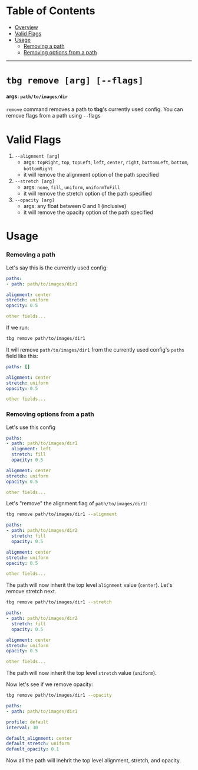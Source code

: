 # Table of Contents
- [Overview](#tbg-remove-[arg])
- [Valid Flags](#valid-flags)
- [Usage](#usage)
    - [Removing a path](#removing-a-path)
    - [Removing options from a path](#removing-options-from-a-path)
---

# `tbg remove [arg] [--flags]`
#### args: `path/to/images/dir`
`remove` command removes a path to **tbg**'s currently used config.
You can remove flags from a path using `--`flags

# Valid Flags
1. `--alignment [arg]`
    - args: `topRight`, `top`, `topLeft`, `left`, `center`, `right`, `bottomLeft`, `bottom`, `bottomRight`
    - it will remove the alignment option of the path specified
2. `--stretch [arg]`
    - args: `none`, `fill`, `uniform`, `uniformToFill`
    - it will remove the stretch option of the path specified
3. `--opacity [arg]`
    - args: any float between 0 and 1 (inclusive)
    - it will remove the opacity option of the path specified

# Usage
### Removing a path
Let's say this is the currently used config:
```yml
paths:
- path: path/to/images/dir1

alignment: center
stretch: uniform
opacity: 0.5

other fields...
```
If we run:
```bash
tbg remove path/to/images/dir1
```
It will remove `path/to/images/dir1` from the currently used config's `paths`
field like this:
```yml
paths: []

alignment: center
stretch: uniform
opacity: 0.5

other fields...
```
### Removing options from a path
Let's use this config
```yml
paths:
- path: path/to/images/dir1
  alignment: left
  stretch: fill
  opacity: 0.5

alignment: center
stretch: uniform
opacity: 0.5

other fields...
```
Let's "remove" the alignment flag of `path/to/images/dir1`:
```bash
tbg remove path/to/images/dir1 --alignment
```
```yml
paths:
- path: path/to/images/dir2 
  stretch: fill
  opacity: 0.5

alignment: center
stretch: uniform
opacity: 0.5

other fields...
```
The path will now inherit the top level `alignment` value (`center`).
Let's remove stretch next.
```bash
tbg remove path/to/images/dir1 --stretch
```
```yml
paths:
- path: path/to/images/dir2 
  stretch: fill
  opacity: 0.5

alignment: center
stretch: uniform
opacity: 0.5

other fields...
```
The path will now inherit the top level `stretch` value (`uniform`).

Now let's see if we remove opacity:
```bash
tbg remove path/to/images/dir1 --opacity
```
```yml
paths:
- path: path/to/images/dir1

profile: default
interval: 30

default_alignment: center
default_stretch: uniform
default_opacity: 0.1
```
Now all the path will inehrit the top level alignment, stretch, and opacity.
